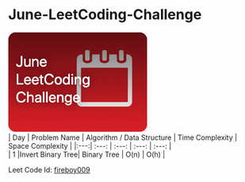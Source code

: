 ﻿# June-LeetCoding-Challenge
<img src = "image.png" /><br>
| Day | Problem Name     | Algorithm / Data Structure | Time Complexity | Space Complexity |
|:---:|     :---:        |              :---:         |     :---:       |      :---:       |   
| 1   |Invert Binary Tree|         Binary Tree        |     O(n)        |       O(h)       |

Leet Code Id: <a href="https://leetcode.com/fireboy009/">fireboy009</a> 
